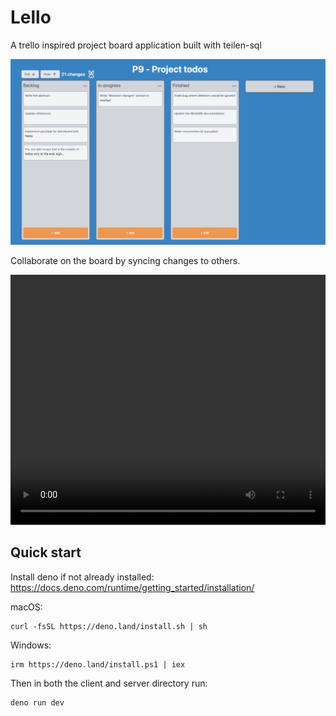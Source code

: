 # Lello
A trello inspired project board application built with teilen-sql

![A Lello Board](lello-board.png)

Collaborate on the board by syncing changes to others.

<video width="100%" height="400" controls autoplay>
  <source src="demo.mov" type="video/mp4">
</video>

## Quick start

Install deno if not already installed:
https://docs.deno.com/runtime/getting_started/installation/

macOS:
```console
curl -fsSL https://deno.land/install.sh | sh
```
Windows:
```console
irm https://deno.land/install.ps1 | iex
```

Then in both the client and server directory run:

```cmd
deno run dev
```